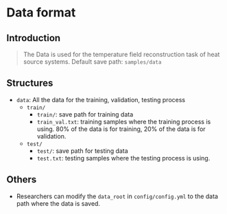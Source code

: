 # Data format
## Introduction
> The Data is used for the temperature field reconstruction task of heat source systems. Default save path: `samples/data`

## Structures

* `data`: All the data for the training, validation, testing process
  * `train/`
    * `train/`: save path for training data
    * `train_val.txt`: training samples where the training process is using. 80% of the data is for training, 20% of the data is for validation.
  * `test/`
    * `test/`: save path for testing data
    * `test.txt`: testing samples where the testing process is using.

## Others

* Researchers can modify the `data_root` in `config/config.yml` to the data path where the data is saved.
